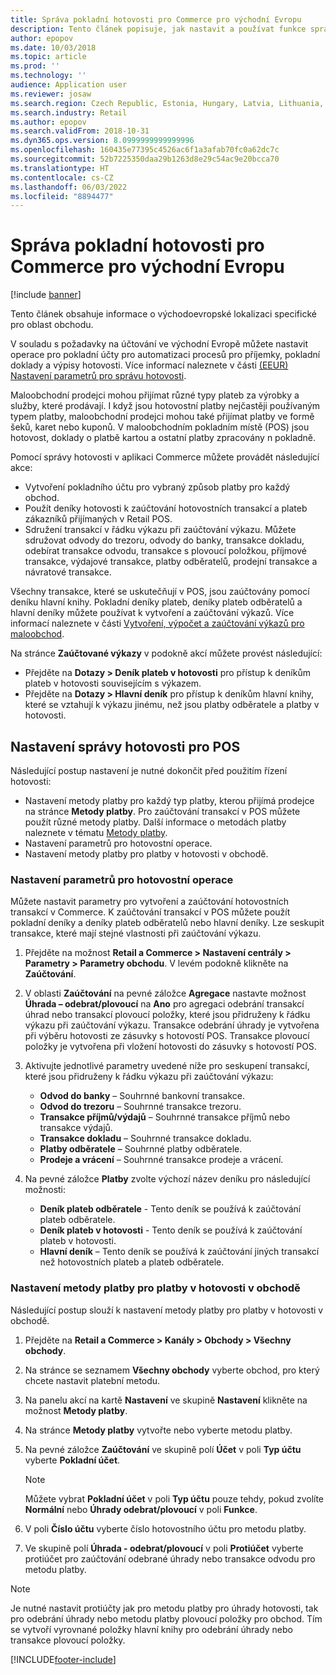 ```yaml
---
title: Správa pokladní hotovosti pro Commerce pro východní Evropu
description: Tento článek popisuje, jak nastavit a používat funkce správy hotovosti v aplikaci Commerce pro východní Evropu.
author: epopov
ms.date: 10/03/2018
ms.topic: article
ms.prod: ''
ms.technology: ''
audience: Application user
ms.reviewer: josaw
ms.search.region: Czech Republic, Estonia, Hungary, Latvia, Lithuania, Poland, Russia
ms.search.industry: Retail
ms.author: epopov
ms.search.validFrom: 2018-10-31
ms.dyn365.ops.version: 8.0999999999999996
ms.openlocfilehash: 160435e77395c4526ac6f1a3afab70fc0a62dc7c
ms.sourcegitcommit: 52b7225350daa29b1263d8e29c54ac9e20bcca70
ms.translationtype: HT
ms.contentlocale: cs-CZ
ms.lasthandoff: 06/03/2022
ms.locfileid: "8894477"
---
```

# <a name="petty-cash-management-for-commerce-for-eastern-europe"></a>Správa pokladní hotovosti pro Commerce pro východní Evropu

[!include [banner](../includes/banner.md)]

Tento článek obsahuje informace o východoevropské lokalizaci specifické pro oblast obchodu.

V souladu s požadavky na účtování ve východní Evropě můžete nastavit operace pro pokladní účty pro automatizaci procesů pro příjemky, pokladní doklady a výpisy hotovosti. Více informací naleznete v části [(EEUR) Nastavení parametrů pro správu hotovosti](/dynamicsax-2012/appuser-itpro/eeur-set-up-parameters-for-cash-management).

Maloobchodní prodejci mohou přijímat různé typy plateb za výrobky a služby, které prodávají. I když jsou hotovostní platby nejčastěji používaným typem platby, maloobchodní prodejci mohou také přijímat platby ve formě šeků, karet nebo kuponů. V maloobchodním pokladním místě (POS) jsou hotovost, doklady o platbě kartou a ostatní platby zpracovány n pokladně.

Pomocí správy hotovosti v aplikaci Commerce můžete provádět následující akce:

- Vytvoření pokladního účtu pro vybraný způsob platby pro každý obchod.
- Použít deníky hotovosti k zaúčtování hotovostních transakcí a plateb zákazníků přijímaných v Retail POS.
- Sdružení transakcí v řádku výkazu při zaúčtování výkazu. Můžete sdružovat odvody do trezoru, odvody do banky, transakce dokladu, odebírat transakce odvodu, transakce s plovoucí položkou, příjmové transakce, výdajové transakce, platby odběratelů, prodejní transakce a návratové transakce.

Všechny transakce, které se uskutečňují v POS, jsou zaúčtovány pomocí deníku hlavní knihy. Pokladní deníky plateb, deníky plateb odběratelů a hlavní deníky můžete používat k vytvoření a zaúčtování výkazů. Více informací naleznete v části [Vytvoření, výpočet a zaúčtování výkazů pro maloobchod](/dynamics365/unified-operations/retail/tasks/create-calculate-post-statement-retail-store).

Na stránce **Zaúčtované výkazy** v podokně akcí můžete provést následující:

- Přejděte na **Dotazy \> Deník plateb v hotovosti** pro přístup k deníkům plateb v hotovosti souvisejícím s výkazem.
- Přejděte na **Dotazy \> Hlavní deník** pro přístup k deníkům hlavní knihy, které se vztahují k výkazu jinému, než jsou platby odběratele a platby v hotovosti.

## <a name="set-up-for-cash-management-for-pos"></a>Nastavení správy hotovosti pro POS

Následující postup nastavení je nutné dokončit před použitím řízení hotovosti:

- Nastavení metody platby pro každý typ platby, kterou přijímá prodejce na stránce **Metody platby**. Pro zaúčtování transakcí v POS můžete použít různé metody platby. Další informace o metodách platby naleznete v tématu [Metody platby](/dynamics365/unified-operations/retail/payment-methods).
- Nastavení parametrů pro hotovostní operace.
- Nastavení metody platby pro platby v hotovosti v obchodě.

### <a name="set-up-parameters-for-cash-operations"></a>Nastavení parametrů pro hotovostní operace

Můžete nastavit parametry pro vytvoření a zaúčtování hotovostních transakcí v Commerce. K zaúčtování transakcí v POS můžete použít pokladní deníky a deníky plateb odběratelů nebo hlavní deníky. Lze seskupit transakce, které mají stejné vlastnosti při zaúčtování výkazu.

1. Přejděte na možnost **Retail a Commerce \> Nastavení centrály \> Parametry \> Parametry obchodu**. V levém podokně klikněte na **Zaúčtování**.
2. V oblasti **Zaúčtování** na pevné záložce **Agregace** nastavte možnost **Úhrada – odebrat/plovoucí** na **Ano** pro agregaci odebrání transakcí úhrad nebo transakcí plovoucí položky, které jsou přidruženy k řádku výkazu při zaúčtování výkazu. Transakce odebrání úhrady je vytvořena při výběru hotovosti ze zásuvky s hotovostí POS. Transakce plovoucí položky je vytvořena při vložení hotovosti do zásuvky s hotovostí POS.
3. Aktivujte jednotlivé parametry uvedené níže pro seskupení transakcí, které jsou přidruženy k řádku výkazu při zaúčtování výkazu:

    - **Odvod do banky** – Souhrnné bankovní transakce.
    - **Odvod do trezoru** – Souhrnné transakce trezoru.
    - **Transakce příjmů/výdajů** – Souhrnné transakce příjmů nebo transakce výdajů.
    - **Transakce dokladu** – Souhrnné transakce dokladu.
    - **Platby odběratele** – Souhrnné platby odběratele.
    - **Prodeje a vrácení** – Souhrnné transakce prodeje a vrácení.

4. Na pevné záložce **Platby** zvolte výchozí název deníku pro následující možnosti:

    - **Deník plateb odběratele** - Tento deník se používá k zaúčtování plateb odběratele.
    - **Deník plateb v hotovosti** - Tento deník se používá k zaúčtování plateb v hotovosti.
    - **Hlavní deník** – Tento deník se používá k zaúčtování jiných transakcí než hotovostních plateb a plateb odběratele.

### <a name="set-up-a-payment-method-for-cash-payments-in-a-store"></a>Nastavení metody platby pro platby v hotovosti v obchodě

Následující postup slouží k nastavení metody platby pro platby v hotovosti v obchodě.

1. Přejděte na **Retail a Commerce \> Kanály \> Obchody \> Všechny obchody**.
2. Na stránce se seznamem **Všechny obchody** vyberte obchod, pro který chcete nastavit platební metodu.
3. Na panelu akcí na kartě **Nastavení** ve skupině **Nastavení** klikněte na možnost **Metody platby**.
4. Na stránce **Metody platby** vytvořte nebo vyberte metodu platby.
5. Na pevné záložce **Zaúčtování** ve skupině polí **Účet** v poli **Typ účtu** vyberte **Pokladní účet**.

    > [!NOTE]
    > Můžete vybrat **Pokladní účet** v poli **Typ účtu** pouze tehdy, pokud zvolíte **Normální** nebo **Úhrady odebrat/plovoucí** v poli **Funkce**.

6. V poli **Číslo účtu** vyberte číslo hotovostního účtu pro metodu platby.
7. Ve skupině polí **Úhrada - odebrat/plovoucí** v poli **Protiúčet** vyberte protiúčet pro zaúčtování odebrané úhrady nebo transakce odvodu pro metodu platby.

> [!NOTE]
> Je nutné nastavit protiúčty jak pro metodu platby pro úhrady hotovosti, tak pro odebrání úhrady nebo metodu platby plovoucí položky pro obchod. Tím se vytvoří vyrovnané položky hlavní knihy pro odebrání úhrady nebo transakce plovoucí položky.


[!INCLUDE[footer-include](../../includes/footer-banner.md)]